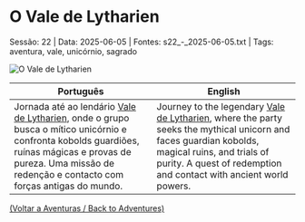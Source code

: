 ﻿
# O Vale de Lytharien

Sessão: 22 | Data: 2025-06-05 | Fontes: s22_-_2025-06-05.txt | Tags: aventura, vale, unicórnio, sagrado

![O Vale de Lytharien](assets/location/location_blank.png)

| Português | English |
|-----------|---------|
| Jornada até ao lendário [Vale de Lytharien](vale_de_lytharien.md), onde o grupo busca o mítico unicórnio e confronta kobolds guardiões, ruínas mágicas e provas de pureza. Uma missão de redenção e contacto com forças antigas do mundo. | Journey to the legendary [Vale de Lytharien](vale_de_lytharien.md), where the party seeks the mythical unicorn and faces guardian kobolds, magical ruins, and trials of purity. A quest of redemption and contact with ancient world powers. |

[(Voltar a Aventuras / Back to Adventures)](dm/summary/aventuras.md)  

